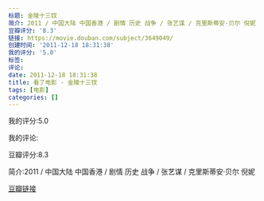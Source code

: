 ```yaml
---
标题: 金陵十三钗
简介: 2011 / 中国大陆 中国香港 / 剧情 历史 战争 / 张艺谋 / 克里斯蒂安·贝尔 倪妮
豆瓣评分: '8.3'
链接: https://movie.douban.com/subject/3649049/
创建时间: '2011-12-18 18:31:38'
我的评分: '5.0'
标签:
评论:
date: 2011-12-18 18:31:38
title: 看了电影 - 金陵十三钗
tags: [电影]
categories: []
---
```


我的评分:5.0

我的评论:

豆瓣评分:8.3

简介:2011 / 中国大陆 中国香港 / 剧情 历史 战争 / 张艺谋 / 克里斯蒂安·贝尔 倪妮

[豆瓣链接](https://movie.douban.com/subject/3649049/)


